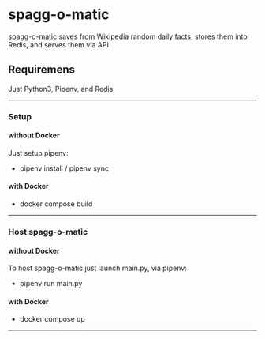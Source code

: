 # spagg-o-matic
spagg-o-matic saves from Wikipedia random daily facts, stores them into Redis, and serves them via API

## Requiremens
Just Python3, Pipenv, and Redis

---

### Setup

#### without Docker
Just setup pipenv:
- pipenv install / pipenv sync

#### with Docker
- docker compose build

---

### Host spagg-o-matic

#### without Docker
To host spagg-o-matic just launch main.py, via pipenv:
- pipenv run main.py

#### with Docker
- docker compose up

---
